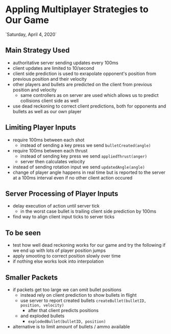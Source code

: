 # Appling Multiplayer Strategies to Our Game

<p class="right">`Saturday, April 4, 2020`</p>

## Main Strategy Used

- authoritative server sending updates every 100ms
- client updates are limited to 10/second
- client side prediction is used to exrapolate opponent's position from previous position and
  their velocity
- other players and bullets are predicted on the client from previous position and velocity
  - same controllers as on server are used which allows us to predict collisions client side as
    well
- use dead reckoning to correct client predictions, both for opponents and bullets as well as
  our own player
 

## Limiting Player Inputs

- require 100ms between each shot
  - instead of sending a key press we send `bulletCreated(angle)`
- require 100ms between each thrust
  - instead of sending key press we send `appliedThrust(anger)`
  - server then calculates velocity
- instead of sending rotation input we send `updatedAngle(angle)`
- change of player angle happens in real time but is reported to the server at a 100ms interval
  even if no other client action occured

## Server Processing of Player Inputs

- delay execution of action until server tick
  - in the worst case bullet is trailing client side prediction by 100ms
- find way to align client input ticks to server ticks

## To be seen

- test how well dead reckoning works for our game and try the following if we end up with lots
  of player position jumps
- apply smooting to correct position slowly over time
- if nothing else works look into interpolation

## Smaller Packets

- if packets get too large we can omit bullet positions
  - instead rely on client prediction to show bullets in flight
  - use server to report created bullets `createBullet(bulletID, position, velocity)`
    - after that client predicts positions
  - and exploded bullets
    - `explodedBullet(bulletID, position)`
- alternative is to limit amount of bullets / ammo available

